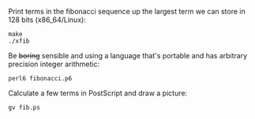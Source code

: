 Print terms in the fibonacci sequence up the largest term we can store in 128 bits (x86_64/Linux):
       
    make
    ./xfib
    

Be ~~boring~~ sensible and using a language that's portable and has arbitrary precision integer arithmetic: 

    perl6 fibonacci.p6

Calculate a few terms in PostScript and draw a picture:

    gv fib.ps


